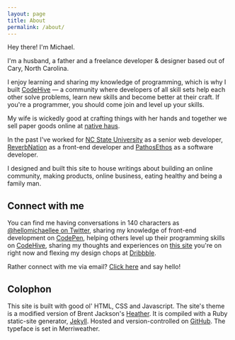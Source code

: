 ```yaml
---
layout: page
title: About
permalink: /about/
---
```


Hey there! I'm Michael.

I'm a husband, a father and a freelance developer &amp; designer based out of Cary, North Carolina.

I enjoy learning and sharing my knowledge of programming, which is why I built [CodeHive](https://www.codehive.io) &mdash; a community where developers of all skill sets help each other solve problems, learn new skills and become better at their craft. If you're a programmer, you should come join and level up your skills.

My wife is wickedly good at crafting things with her hands and together we sell paper goods online at [native haus](http://www.nativehaus.com).

In the past I've worked for [NC State University](http://www.ncsu.edu) as a senior web developer, [ReverbNation](http://www.reverbnation.com) as a front-end developer and [PathosEthos](http://www.pathosethos.com) as a software developer.

I designed and built this site to house writings about building an online community, making products, online business, eating healthy and being a family man.

## Connect with me

You can find me having conversations in 140 characters as [@hellomichaellee on Twitter](https://twitter.com/hellomichaellee), sharing my knowledge of front-end development on [CodePen](http://codepen.io/michaellee), helping others level up their programming skills on [CodeHive](https://www.codehive.io/michaellee), sharing my thoughts and experiences on [this site](http://michaellee.co/writings/) you're on right now and flexing my design chops at [Dribbble](https://dribbble.com/michaellee).

Rather connect with me via email? [Click here](mailto:hellomichaellee@gmail.com?Subject=Hello%20Michael!) and say hello!

## Colophon

This site is built with good ol' HTML, CSS and Javascript. The site's theme is a modified version of Brent Jackson's [Heather](http://jxnblk.com/Heather/). It is compiled with a Ruby static-site generator, [Jekyll](http://jekyllrb.com). Hosted and version-controlled on [GitHub](https://github.com/michaellee/michaellee.github.io). The typeface is set in Merriweather.
